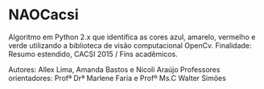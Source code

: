 # NAOCacsi

Algoritmo em Python 2.x que identifica as cores azul, amarelo, vermelho e verde utilizando a biblioteca de visão computacional OpenCv.
Finalidade: Resumo estendido, CACSI 2015 / Fins acadêmicos.

Autores: Allex Lima, Amanda Bastos e Nicoli Araújo
Professores orientadores: Profª Drª Marlene Faria e Profº Ms.C Walter Simões

